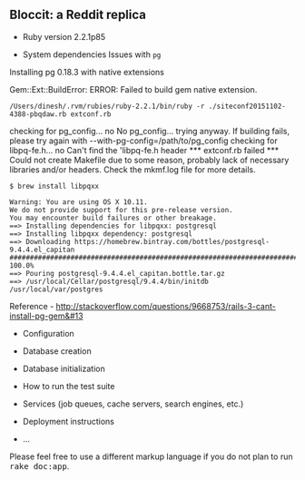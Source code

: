 ## Bloccit: a Reddit replica

* Ruby version
2.2.1p85

* System dependencies
Issues with `pg`

Installing pg 0.18.3 with native extensions

Gem::Ext::BuildError: ERROR: Failed to build gem native extension.

    /Users/dinesh/.rvm/rubies/ruby-2.2.1/bin/ruby -r ./siteconf20151102-4388-pbqdaw.rb extconf.rb
checking for pg_config... no
No pg_config... trying anyway. If building fails, please try again with
 --with-pg-config=/path/to/pg_config
checking for libpq-fe.h... no
Can't find the 'libpq-fe.h header
*** extconf.rb failed ***
Could not create Makefile due to some reason, probably lack of necessary
libraries and/or headers.  Check the mkmf.log file for more details. 


````
$ brew install libpqxx
````
````
Warning: You are using OS X 10.11.
We do not provide support for this pre-release version.
You may encounter build failures or other breakage.
==> Installing dependencies for libpqxx: postgresql
==> Installing libpqxx dependency: postgresql
==> Downloading https://homebrew.bintray.com/bottles/postgresql-9.4.4.el_capitan
######################################################################## 100.0%
==> Pouring postgresql-9.4.4.el_capitan.bottle.tar.gz
==> /usr/local/Cellar/postgresql/9.4.4/bin/initdb /usr/local/var/postgres
````
Reference - http://stackoverflow.com/questions/9668753/rails-3-cant-install-pg-gem&#13

* Configuration

* Database creation

* Database initialization

* How to run the test suite

* Services (job queues, cache servers, search engines, etc.)

* Deployment instructions

* ...


Please feel free to use a different markup language if you do not plan to run
<tt>rake doc:app</tt>.
